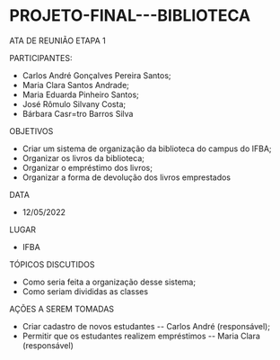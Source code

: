 # PROJETO-FINAL---BIBLIOTECA

ATA DE REUNIÃO
ETAPA 1

PARTICIPANTES:
- Carlos André Gonçalves Pereira Santos;
- Maria Clara Santos Andrade;
- Maria Eduarda Pinheiro Santos;
- José Rômulo Silvany Costa;
- Bárbara Casr=tro Barros Silva

OBJETIVOS
- Criar um sistema de organização da biblioteca do campus do IFBA;
- Organizar os livros da biblioteca;
- Organizar o empréstimo dos livros;
- Organizar a forma de devolução dos livros emprestados

DATA
- 12/05/2022

LUGAR
- IFBA

TÓPICOS DISCUTIDOS
- Como seria feita a organização desse sistema;
- Como seriam divididas as classes

AÇÕES A SEREM TOMADAS
- Criar cadastro de novos estudantes -- Carlos André (responsável);
- Permitir que os estudantes realizem empréstimos -- Maria Clara (responsável)
